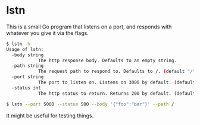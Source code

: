 # lstn

This is a small Go program that listens on a port, and responds with whatever you give it via the flags.

```sh
$ lstn -h
Usage of lstn:
  -body string
			The http response body. Defaults to an empty string.
  -path string
			The request path to respond to. Defaults to /. (default "/")
  -port string
			The port to listen on. Listens on 3000 by default. (default "3000")
  -status int
			The http status to return. Returns 200 by default. (default 200)

$ lstn --port 5000 --status 500 --body '{"foo":"bar"}' --path /
```

It might be useful for testing things.
